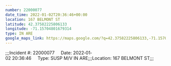 ```yaml
---
number: 22000077
date_time: 2022-01-02T20:36:46+00:00
location: 167 BELMONT ST
latitude: 42.37582225806133
longitude: -71.15704801679314
type: IN ARE
google_maps_link: https://maps.google.com/?q=42.37582225806133,-71.15704801679314
---
```


;;;Incident #: 22000077     Date: 2022‐01‐02 20:36:46     Type: SUSP M/V IN ARE;;;Location: 167 BELMONT ST;;;

